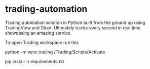 # trading-automation
Trading automation solution in Python built from the ground up using TradingView and Dhan. Ultimately tracks every second in real time showcasing an amazing service.

To open Trading workspace run this


python -m venv trading
/Trading/Scripts/Activate

pip install -r requirements.txt